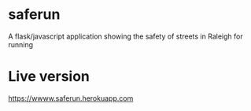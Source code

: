 # saferun
A flask/javascript application showing the safety of streets in Raleigh for running

# Live version
https://wwww.saferun.herokuapp.com
